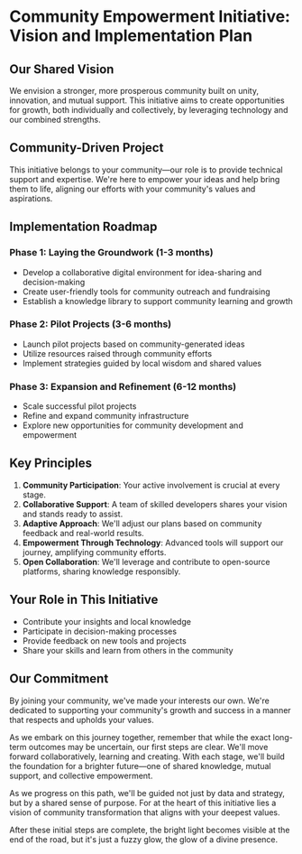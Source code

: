 # Community Empowerment Initiative: Vision and Implementation Plan

## Our Shared Vision

We envision a stronger, more prosperous community built on unity, innovation, and mutual support. This initiative aims to create opportunities for growth, both individually and collectively, by leveraging technology and our combined strengths.

## Community-Driven Project

This initiative belongs to your community—our role is to provide technical support and expertise. We're here to empower your ideas and help bring them to life, aligning our efforts with your community's values and aspirations.

## Implementation Roadmap

### Phase 1: Laying the Groundwork (1-3 months)

- Develop a collaborative digital environment for idea-sharing and decision-making
- Create user-friendly tools for community outreach and fundraising
- Establish a knowledge library to support community learning and growth

### Phase 2: Pilot Projects (3-6 months)

- Launch pilot projects based on community-generated ideas
- Utilize resources raised through community efforts
- Implement strategies guided by local wisdom and shared values

### Phase 3: Expansion and Refinement (6-12 months)

- Scale successful pilot projects
- Refine and expand community infrastructure
- Explore new opportunities for community development and empowerment

## Key Principles

1. **Community Participation**: Your active involvement is crucial at every stage.
2. **Collaborative Support**: A team of skilled developers shares your vision and stands ready to assist.
3. **Adaptive Approach**: We'll adjust our plans based on community feedback and real-world results.
4. **Empowerment Through Technology**: Advanced tools will support our journey, amplifying community efforts.
5. **Open Collaboration**: We'll leverage and contribute to open-source platforms, sharing knowledge responsibly.

## Your Role in This Initiative

- Contribute your insights and local knowledge
- Participate in decision-making processes
- Provide feedback on new tools and projects
- Share your skills and learn from others in the community

## Our Commitment

By joining your community, we've made your interests our own. We're dedicated to supporting your community's growth and success in a manner that respects and upholds your values.

As we embark on this journey together, remember that while the exact long-term outcomes may be uncertain, our first steps are clear. We'll move forward collaboratively, learning and creating. With each stage, we'll build the foundation for a brighter future—one of shared knowledge, mutual support, and collective empowerment.

As we progress on this path, we'll be guided not just by data and strategy, but by a shared sense of purpose. For at the heart of this initiative lies a vision of community transformation that aligns with your deepest values.

After these initial steps are complete, the bright light becomes visible at the end of the road, but it's just a fuzzy glow, the glow of a divine presence.